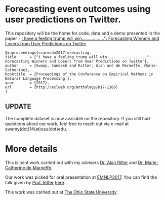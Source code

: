 # Forecasting event outcomes using user predictions on Twitter.



This repository will be the home for code, data and a demo presented in the paper - [i have a feeling trump will win..................": Forecasting Winners and Losers from User Predictions on Twitter](http://aclweb.org/anthology/D17-1166)


    @inproceedings{ssarmcdm2017forecasting,
  	title      = {"i have a feeling trump will win..................": Forecasting Winners and Losers from User Predictions on Twitter},
  	author     = {Swamy, Sandesh and Ritter, Alan and de Marneffe, Marie-Catherine},
  	booktitle  = {Proceedings of the Conference on Empirical Methods in Natural Language Processing.},
  	year       = {2017},
  	url        = {http://aclweb.org/anthology/D17-1166}
  	} 


## UPDATE
The complete dataset is now available on the repository. If you still had questions about our work, feel free to reach out via e-mail at swamy(dot)14(at)osu(dot)edu.

# More details

This is joint work carried out with my advisers [Dr. Alan Ritter](http://aritter.github.io) and [Dr. Marie-Catherine de Marneffe](http://www.ling.ohio-state.edu/~demarneffe.1/). 


Our work was picked for oral presentation at [EMNLP2017](http://emnlp2017.net/). You can find the talk given by [Prof. Ritter](http://aritter.github.io) [here](https://vimeo.com/238236876). 

This work was carried out at [The Ohio State University](https://www.osu.edu/). 
